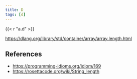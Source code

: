 ```yaml
---
title: D
tags: [d]
---
```


{{< r "a.d" >}}

<https://dlang.org/library/std/container/array/array.length.html>

## References

- <https://programming-idioms.org/idiom/169>
- <https://rosettacode.org/wiki/String_length>
